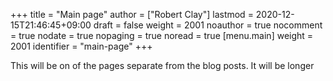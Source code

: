 +++
title = "Main page"
author = ["Robert Clay"]
lastmod = 2020-12-15T21:46:45+09:00
draft = false
weight = 2001
noauthor = true
nocomment = true
nodate = true
nopaging = true
noread = true
[menu.main]
  weight = 2001
  identifier = "main-page"
+++

This will be on of the pages separate from the blog posts. It will be longer

